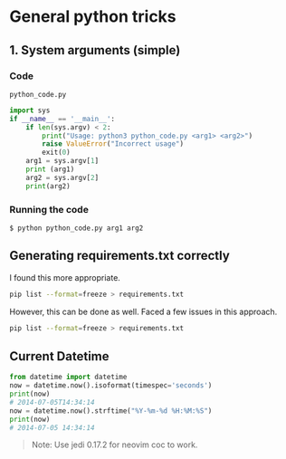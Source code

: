 # General python tricks

## 1. System arguments (simple)

### Code

`python_code.py`

```python
import sys
if __name__ == '__main__':
    if len(sys.argv) < 2:
        print("Usage: python3 python_code.py <arg1> <arg2>")
        raise ValueError("Incorrect usage")
        exit(0)
    arg1 = sys.argv[1]
    print (arg1)
    arg2 = sys.argv[2]
    print(arg2)
```

### Running the code

```console
$ python python_code.py arg1 arg2
```

## Generating requirements.txt correctly

I found this more appropriate.

```zsh
pip list --format=freeze > requirements.txt
```

However, this can be done as well. Faced a few issues in this approach.

```zsh
pip list --format=freeze > requirements.txt
```

## Current Datetime

```python
from datetime import datetime
now = datetime.now().isoformat(timespec='seconds')
print(now)
# 2014-07-05T14:34:14
now = datetime.now().strftime("%Y-%m-%d %H:%M:%S")
print(now)
# 2014-07-05 14:34:14
```

> Note: Use jedi 0.17.2 for neovim coc to work.
